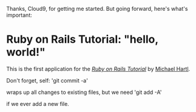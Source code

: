 Thanks, Cloud9, for getting me started. But going forward, here's what's important:

# Ruby on Rails Tutorial: "hello, world!"

This is the first application for the
[*Ruby on Rails Tutorial*](http://www.railstutorial.org/)
by [Michael Hartl](http://www.michaelhartl.com/).

Don't forget, self:
'git commit -a'

wraps up all changes to existing files,
but we need
'git add -A'

if we ever add a new file.